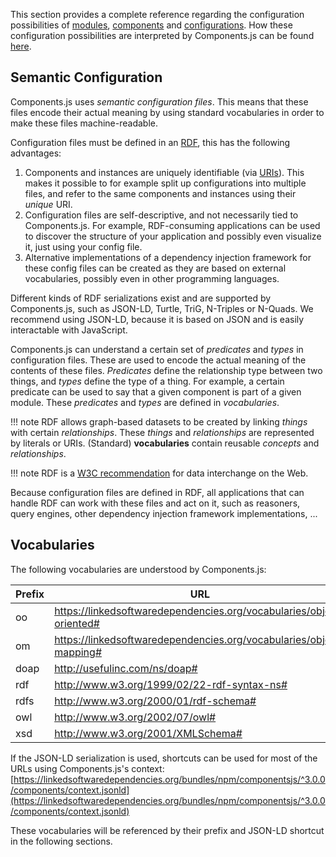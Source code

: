 This section provides a complete reference regarding the configuration possibilities of
[modules](./modules/), [components](./components/) and [configurations](./configurations/).
How these configuration possibilities are interpreted by Components.js can be found [here](../../loading/instantiation/).

## Semantic Configuration

Components.js uses _semantic configuration files_.
This means that these files encode their actual meaning by using standard vocabularies
in order to make these files machine-readable.

Configuration files must be defined in an [RDF](https://www.w3.org/RDF/), this has the following advantages:

1. Components and instances are uniquely identifiable (via [URIs](https://www.w3.org/wiki/URI)).
This makes it possible to for example split up configurations into multiple files, and refer to the same components and instances using their _unique_ URI.
2. Configuration files are self-descriptive, and not necessarily tied to Components.js.
For example, RDF-consuming applications can be used to discover the structure of your application and possibly even visualize it, just using your config file.
3. Alternative implementations of a dependency injection framework for these config files can be created as they are based on external vocabularies,
possibly even in other programming languages.

Different kinds of RDF serializations exist and are supported by Components.js,
such as JSON-LD, Turtle, TriG, N-Triples or N-Quads.
We recommend using JSON-LD, because it is based on JSON and is easily interactable with JavaScript.

Components.js can understand a certain set of _predicates_ and _types_ in configuration files.
These are used to encode the actual meaning of the contents of these files.
_Predicates_ define the relationship type between two things,
and _types_ define the type of a thing.
For example, a certain predicate can be used to say that a given component is part of a given module.
These _predicates_ and _types_ are defined in _vocabularies_.

!!! note
    RDF allows graph-based datasets to be created by linking _things_ with certain _relationships_.
    These _things_ and _relationships_ are represented by literals or URIs.
    (Standard) **vocabularies** contain reusable _concepts_ and _relationships_.

!!! note
    RDF is a [W3C recommendation](https://www.w3.org/TR/rdf11-concepts/) for data interchange on the Web.

Because configuration files are defined in RDF, all applications that can handle RDF can work with these files and act on it,
such as reasoners, query engines, other dependency injection framework implementations, ...

## Vocabularies

The following vocabularies are understood by Components.js:

| Prefix | URL |
|--------|-----|
| oo     | https://linkedsoftwaredependencies.org/vocabularies/object-oriented# |
| om     | https://linkedsoftwaredependencies.org/vocabularies/object-mapping# |
| doap   | http://usefulinc.com/ns/doap# |
| rdf    | http://www.w3.org/1999/02/22-rdf-syntax-ns# |
| rdfs   | http://www.w3.org/2000/01/rdf-schema# |
| owl    | http://www.w3.org/2002/07/owl# |
| xsd    | http://www.w3.org/2001/XMLSchema# |

If the JSON-LD serialization is used, shortcuts can be used for most of the URLs using Components.js's context: [https://linkedsoftwaredependencies.org/bundles/npm/componentsjs/^3.0.0/components/context.jsonld](https://linkedsoftwaredependencies.org/bundles/npm/componentsjs/^3.0.0/components/context.jsonld)

These vocabularies will be referenced by their prefix and JSON-LD shortcut in the following sections.
